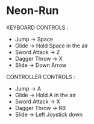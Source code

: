 # Neon-Run

KEYBOARD CONTROLS :

- Jump -> Space
- Glide -> Hold Space in the air
- Sword Attack -> Z
- Dagger Throw -> X
- Slide -> Down Arrow

CONTROLLER CONTROLS :

- Jump -> A
- Glide -> Hold A in the air
- Sword Attack -> X
- Dagger Throw -> RB
- Slide -> Left Joystick down

